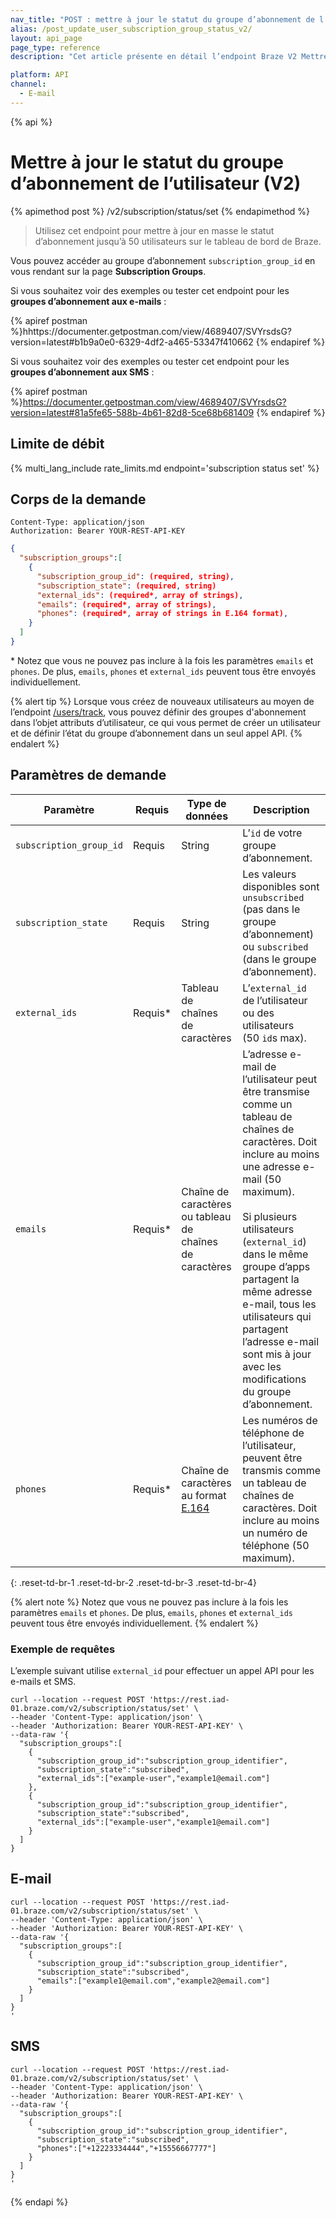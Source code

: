 ```yaml
---
nav_title: "POST : mettre à jour le statut du groupe d’abonnement de l’utilisateur V2"
alias: /post_update_user_subscription_group_status_v2/
layout: api_page
page_type: reference
description: "Cet article présente en détail l’endpoint Braze V2 Mettre à jour le statut du groupe d’abonnement de l’utilisateur."

platform: API
channel:
  - E-mail
---
```


{% api %}
# Mettre à jour le statut du groupe d’abonnement de l’utilisateur (V2)
{% apimethod post %}
/v2/subscription/status/set
{% endapimethod %}

> Utilisez cet endpoint pour mettre à jour en masse le statut d’abonnement jusqu’à 50 utilisateurs sur le tableau de bord de Braze. 

Vous pouvez accéder au groupe d’abonnement `subscription_group_id` en vous rendant sur la page **Subscription Groups**.

Si vous souhaitez voir des exemples ou tester cet endpoint pour les **groupes d’abonnement aux e-mails** :

{% apiref postman %}hhttps://documenter.getpostman.com/view/4689407/SVYrsdsG?version=latest#b1b9a0e0-6329-4df2-a465-53347f410662 {% endapiref %}

Si vous souhaitez voir des exemples ou tester cet endpoint pour les **groupes d’abonnement aux SMS** :

{% apiref postman %}https://documenter.getpostman.com/view/4689407/SVYrsdsG?version=latest#81a5fe65-588b-4b61-82d8-5ce68b681409 {% endapiref %}

## Limite de débit

{% multi_lang_include rate_limits.md endpoint='subscription status set' %}

## Corps de la demande

```
Content-Type: application/json
Authorization: Bearer YOUR-REST-API-KEY
```

```json
{
  "subscription_groups":[
    {
      "subscription_group_id": (required, string),
      "subscription_state": (required, string)
      "external_ids": (required*, array of strings),
      "emails": (required*, array of strings),
      "phones": (required*, array of strings in E.164 format),
    }
  ]
}
```
\* Notez que vous ne pouvez pas inclure à la fois les paramètres `emails` et `phones`. De plus, `emails`, `phones` et `external_ids` peuvent tous être envoyés individuellement.

{% alert tip %}
Lorsque vous créez de nouveaux utilisateurs au moyen de l’endpoint [/users/track]({{site.baseurl}}/api/endpoints/user_data/post_user_track/), vous pouvez définir des groupes d'abonnement dans l’objet attributs d’utilisateur, ce qui vous permet de créer un utilisateur et de définir l’état du groupe d’abonnement dans un seul appel API.
{% endalert %}

## Paramètres de demande

| Paramètre | Requis | Type de données | Description |
|---|---|---|---|
| `subscription_group_id` | Requis | String | L’`id` de votre groupe d’abonnement. |
| `subscription_state` | Requis | String | Les valeurs disponibles sont `unsubscribed` (pas dans le groupe d’abonnement) ou `subscribed` (dans le groupe d’abonnement). |
| `external_ids` | Requis* | Tableau de chaînes de caractères | L’`external_id` de l’utilisateur ou des utilisateurs (50 `id`s max). |
| `emails` | Requis* | Chaîne de caractères ou tableau de chaînes de caractères | L’adresse e-mail de l’utilisateur peut être transmise comme un tableau de chaînes de caractères. Doit inclure au moins une adresse e-mail (50 maximum). <br><br>Si plusieurs utilisateurs (`external_id`) dans le même groupe d’apps partagent la même adresse e-mail, tous les utilisateurs qui partagent l’adresse e-mail sont mis à jour avec les modifications du groupe d’abonnement. |
| `phones` | Requis* | Chaîne de caractères au format [E.164](https://en.wikipedia.org/wiki/E.164) | Les numéros de téléphone de l’utilisateur, peuvent être transmis comme un tableau de chaînes de caractères. Doit inclure au moins un numéro de téléphone (50 maximum). |
{: .reset-td-br-1 .reset-td-br-2 .reset-td-br-3 .reset-td-br-4}

{% alert note %}
Notez que vous ne pouvez pas inclure à la fois les paramètres `emails` et `phones`. De plus, `emails`, `phones` et `external_ids` peuvent tous être envoyés individuellement.
{% endalert %}

### Exemple de requêtes

L’exemple suivant utilise `external_id` pour effectuer un appel API pour les e-mails et SMS.

```
curl --location --request POST 'https://rest.iad-01.braze.com/v2/subscription/status/set' \
--header 'Content-Type: application/json' \
--header 'Authorization: Bearer YOUR-REST-API-KEY' \
--data-raw '{
  "subscription_groups":[
    {
      "subscription_group_id":"subscription_group_identifier",
      "subscription_state":"subscribed",
      "external_ids":["example-user","example1@email.com"]
    },
    {
      "subscription_group_id":"subscription_group_identifier",
      "subscription_state":"subscribed",
      "external_ids":["example-user","example1@email.com"]
    }
  ]
}
```

## E-mail

```
curl --location --request POST 'https://rest.iad-01.braze.com/v2/subscription/status/set' \
--header 'Content-Type: application/json' \
--header 'Authorization: Bearer YOUR-REST-API-KEY' \
--data-raw '{
  "subscription_groups":[
    {
      "subscription_group_id":"subscription_group_identifier",
      "subscription_state":"subscribed",
      "emails":["example1@email.com","example2@email.com"]
    }
  ]
}
'
```

## SMS

```
curl --location --request POST 'https://rest.iad-01.braze.com/v2/subscription/status/set' \
--header 'Content-Type: application/json' \
--header 'Authorization: Bearer YOUR-REST-API-KEY' \
--data-raw '{
  "subscription_groups":[
    {
      "subscription_group_id":"subscription_group_identifier",
      "subscription_state":"subscribed",
      "phones":["+12223334444","+15556667777"]
    }
  ]
}
'
```

{% endapi %}

